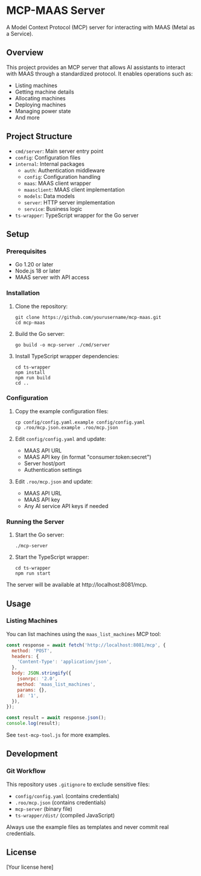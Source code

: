 # MCP-MAAS Server

A Model Context Protocol (MCP) server for interacting with MAAS (Metal as a Service).

## Overview

This project provides an MCP server that allows AI assistants to interact with MAAS through a standardized protocol. It enables operations such as:

- Listing machines
- Getting machine details
- Allocating machines
- Deploying machines
- Managing power state
- And more

## Project Structure

- `cmd/server`: Main server entry point
- `config`: Configuration files
- `internal`: Internal packages
  - `auth`: Authentication middleware
  - `config`: Configuration handling
  - `maas`: MAAS client wrapper
  - `maasclient`: MAAS client implementation
  - `models`: Data models
  - `server`: HTTP server implementation
  - `service`: Business logic
- `ts-wrapper`: TypeScript wrapper for the Go server

## Setup

### Prerequisites

- Go 1.20 or later
- Node.js 18 or later
- MAAS server with API access

### Installation

1. Clone the repository:
   ```
   git clone https://github.com/yourusername/mcp-maas.git
   cd mcp-maas
   ```

2. Build the Go server:
   ```
   go build -o mcp-server ./cmd/server
   ```

3. Install TypeScript wrapper dependencies:
   ```
   cd ts-wrapper
   npm install
   npm run build
   cd ..
   ```

### Configuration

1. Copy the example configuration files:
   ```
   cp config/config.yaml.example config/config.yaml
   cp .roo/mcp.json.example .roo/mcp.json
   ```

2. Edit `config/config.yaml` and update:
   - MAAS API URL
   - MAAS API key (in format "consumer:token:secret")
   - Server host/port
   - Authentication settings

3. Edit `.roo/mcp.json` and update:
   - MAAS API URL
   - MAAS API key
   - Any AI service API keys if needed

### Running the Server

1. Start the Go server:
   ```
   ./mcp-server
   ```

2. Start the TypeScript wrapper:
   ```
   cd ts-wrapper
   npm run start
   ```

The server will be available at http://localhost:8081/mcp.

## Usage

### Listing Machines

You can list machines using the `maas_list_machines` MCP tool:

```javascript
const response = await fetch('http://localhost:8081/mcp', {
  method: 'POST',
  headers: {
    'Content-Type': 'application/json',
  },
  body: JSON.stringify({
    jsonrpc: '2.0',
    method: 'maas_list_machines',
    params: {},
    id: '1',
  }),
});

const result = await response.json();
console.log(result);
```

See `test-mcp-tool.js` for more examples.

## Development

### Git Workflow

This repository uses `.gitignore` to exclude sensitive files:
- `config/config.yaml` (contains credentials)
- `.roo/mcp.json` (contains credentials)
- `mcp-server` (binary file)
- `ts-wrapper/dist/` (compiled JavaScript)

Always use the example files as templates and never commit real credentials.

## License

[Your license here]